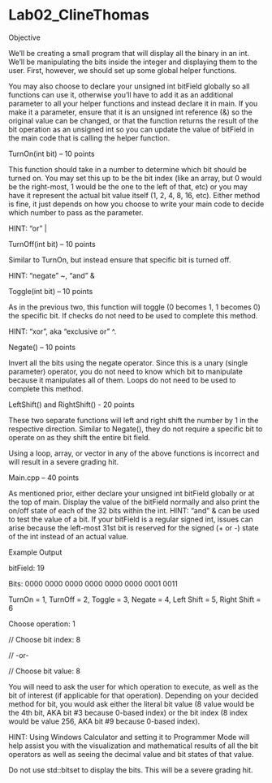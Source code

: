 # Lab02_ClineThomas
Objective

We’ll be creating a small program that will display all the binary in an int. We’ll be manipulating the bits inside the integer and displaying them to the user. First, however, we should set up some global helper functions.

You may also choose to declare your unsigned int bitField globally so all functions can use it, otherwise you’ll have to add it as an additional parameter to all your helper functions and instead declare it in main. If you make it a parameter, ensure that it is an unsigned int reference (&) so the original value can be changed, or that the function returns the result of the bit operation as an unsigned int so you can update the value of bitField in the main code that is calling the helper function.

TurnOn(int bit) – 10 points

This function should take in a number to determine which bit should be turned on. You may set this up to be the bit index (like an array, but 0 would be the right-most, 1 would be the one to the left of that, etc) or you may have it represent the actual bit value itself (1, 2, 4, 8, 16, etc). Either method is fine, it just depends on how you choose to write your main code to decide which number to pass as the parameter.

HINT: “or” |

TurnOff(int bit) – 10 points

Similar to TurnOn, but instead ensure that specific bit is turned off.

HINT: “negate” ~, “and” &

Toggle(int bit) – 10 points

As in the previous two, this function will toggle (0 becomes 1, 1 becomes 0) the specific bit. If checks do not need to be used to complete this method.

HINT: “xor”, aka “exclusive or” ^.

Negate() – 10 points

Invert all the bits using the negate operator. Since this is a unary (single parameter) operator, you do not need to know which bit to manipulate because it manipulates all of them. Loops do not need to be used to complete this method.

LeftShift() and RightShift() - 20 points

These two separate functions will left and right shift the number by 1 in the respective direction. Similar to Negate(), they do not require a specific bit to operate on as they shift the entire bit field.

Using a loop, array, or vector in any of the above functions is incorrect and will result in a severe grading hit.

Main.cpp – 40 points

As mentioned prior, either declare your unsigned int bitField globally or at the top of main. Display the value of the bitField normally and also print the on/off state of each of the 32 bits within the int. HINT: “and” & can be used to test the value of a bit. If your bitField is a regular signed int, issues can arise because the left-most 31st bit is reserved for the signed (+ or -) state of the int instead of an actual value.

Example Output

bitField: 19

Bits: 0000 0000 0000 0000 0000 0000 0001 0011

TurnOn = 1, TurnOff = 2, Toggle = 3, Negate = 4, Left Shift = 5, Right Shift = 6

Choose operation: 1

// Choose bit index: 8

// -or-

// Choose bit value: 8

You will need to ask the user for which operation to execute, as well as the bit of interest (if applicable for that operation). Depending on your decided method for bit, you would ask either the literal bit value (8 value would be the 4th bit, AKA bit #3 because 0-based index) or the bit index (8 index would be value 256, AKA bit #9 because 0-based index).

HINT: Using Windows Calculator and setting it to Programmer Mode will help assist you with the visualization and mathematical results of all the bit operators as well as seeing the decimal value and bit states of that value.

Do not use std::bitset to display the bits. This will be a severe grading hit.
